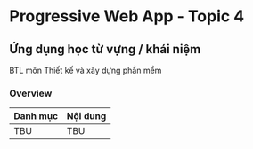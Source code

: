 # Progressive Web App - Topic 4

## Ứng dụng học từ vựng / khái niệm

BTL môn Thiết kế và xây dựng phần mềm

### Overview

Danh mục | Nội dung
-------- | --------
TBU | TBU
